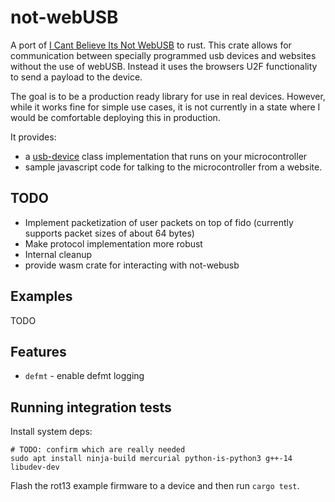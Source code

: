 # not-webUSB

A port of [I Cant Believe Its Not WebUSB](https://github.com/ArcaneNibble/i-cant-believe-its-not-webusb) to rust.
This crate allows for communication between specially programmed usb devices and websites without the use of webUSB.
Instead it uses the browsers U2F functionality to send a payload to the device.

The goal is to be a production ready library for use in real devices.
However, while it works fine for simple use cases, it is not currently in a state where I would be comfortable deploying this in production.

It provides:

* a [usb-device](https://github.com/rust-embedded-community/usb-device) class implementation that runs on your microcontroller
* sample javascript code for talking to the microcontroller from a website. <!--(or a rust crate if your into wasm)-->

## TODO

* Implement packetization of user packets on top of fido (currently supports packet sizes of about 64 bytes)
* Make protocol implementation more robust
* Internal cleanup
* provide wasm crate for interacting with not-webusb

## Examples

TODO

## Features

* `defmt` - enable defmt logging

## Running integration tests

Install system deps:

```shell
# TODO: confirm which are really needed
sudo apt install ninja-build mercurial python-is-python3 g++-14 libudev-dev
```

Flash the rot13 example firmware to a device and then run `cargo test`.
